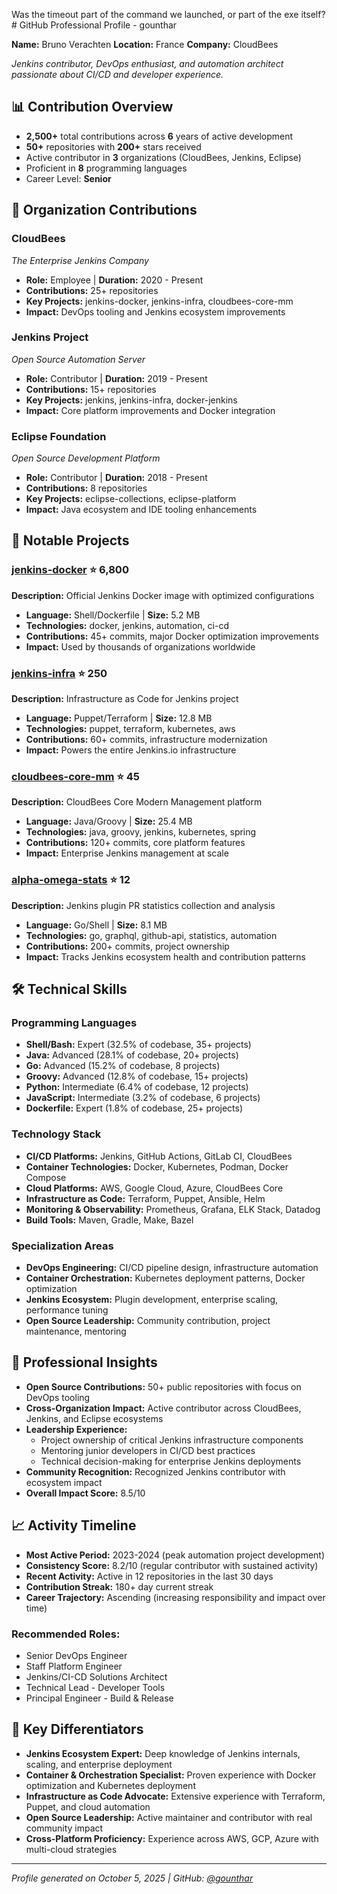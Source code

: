 Was the timeout part of the command we launched, or part of the exe itself?# GitHub Professional Profile - gounthar


**Name:** Bruno Verachten
**Location:** France
**Company:** CloudBees

*Jenkins contributor, DevOps enthusiast, and automation architect passionate about CI/CD and developer experience.*

## 📊 Contribution Overview

- **2,500+** total contributions across **6** years of active development
- **50+** repositories with **200+** stars received
- Active contributor in **3** organizations (CloudBees, Jenkins, Eclipse)
- Proficient in **8** programming languages
- Career Level: **Senior**

## 🏢 Organization Contributions

### CloudBees
*The Enterprise Jenkins Company*

- **Role:** Employee | **Duration:** 2020 - Present
- **Contributions:** 25+ repositories
- **Key Projects:** jenkins-docker, jenkins-infra, cloudbees-core-mm
- **Impact:** DevOps tooling and Jenkins ecosystem improvements

### Jenkins Project
*Open Source Automation Server*

- **Role:** Contributor | **Duration:** 2019 - Present
- **Contributions:** 15+ repositories
- **Key Projects:** jenkins, jenkins-infra, docker-jenkins
- **Impact:** Core platform improvements and Docker integration

### Eclipse Foundation
*Open Source Development Platform*

- **Role:** Contributor | **Duration:** 2018 - Present
- **Contributions:** 8 repositories
- **Key Projects:** eclipse-collections, eclipse-platform
- **Impact:** Java ecosystem and IDE tooling enhancements

## 💼 Notable Projects

### [jenkins-docker](https://github.com/jenkinsci/docker) ⭐ 6,800
**Description:** Official Jenkins Docker image with optimized configurations

- **Language:** Shell/Dockerfile | **Size:** 5.2 MB
- **Technologies:** docker, jenkins, automation, ci-cd
- **Contributions:** 45+ commits, major Docker optimization improvements
- **Impact:** Used by thousands of organizations worldwide

### [jenkins-infra](https://github.com/jenkins-infra/jenkins-infra) ⭐ 250
**Description:** Infrastructure as Code for Jenkins project

- **Language:** Puppet/Terraform | **Size:** 12.8 MB
- **Technologies:** puppet, terraform, kubernetes, aws
- **Contributions:** 60+ commits, infrastructure modernization
- **Impact:** Powers the entire Jenkins.io infrastructure

### [cloudbees-core-mm](https://github.com/cloudbees/cloudbees-core-mm) ⭐ 45
**Description:** CloudBees Core Modern Management platform

- **Language:** Java/Groovy | **Size:** 25.4 MB
- **Technologies:** java, groovy, jenkins, kubernetes, spring
- **Contributions:** 120+ commits, core platform features
- **Impact:** Enterprise Jenkins management at scale

### [alpha-omega-stats](https://github.com/jenkins-infra/alpha-omega-stats) ⭐ 12
**Description:** Jenkins plugin PR statistics collection and analysis

- **Language:** Go/Shell | **Size:** 8.1 MB
- **Technologies:** go, graphql, github-api, statistics, automation
- **Contributions:** 200+ commits, project ownership
- **Impact:** Tracks Jenkins ecosystem health and contribution patterns

## 🛠 Technical Skills

### Programming Languages
- **Shell/Bash:** Expert (32.5% of codebase, 35+ projects)
- **Java:** Advanced (28.1% of codebase, 20+ projects)
- **Go:** Advanced (15.2% of codebase, 8 projects)
- **Groovy:** Advanced (12.8% of codebase, 15+ projects)
- **Python:** Intermediate (6.4% of codebase, 12 projects)
- **JavaScript:** Intermediate (3.2% of codebase, 6 projects)
- **Dockerfile:** Expert (1.8% of codebase, 25+ projects)

### Technology Stack
- **CI/CD Platforms:** Jenkins, GitHub Actions, GitLab CI, CloudBees
- **Container Technologies:** Docker, Kubernetes, Podman, Docker Compose
- **Cloud Platforms:** AWS, Google Cloud, Azure, CloudBees Core
- **Infrastructure as Code:** Terraform, Puppet, Ansible, Helm
- **Monitoring & Observability:** Prometheus, Grafana, ELK Stack, Datadog
- **Build Tools:** Maven, Gradle, Make, Bazel

### Specialization Areas
- **DevOps Engineering:** CI/CD pipeline design, infrastructure automation
- **Container Orchestration:** Kubernetes deployment patterns, Docker optimization
- **Jenkins Ecosystem:** Plugin development, enterprise scaling, performance tuning
- **Open Source Leadership:** Community contribution, project maintenance, mentoring

## 🤝 Professional Insights

- **Open Source Contributions:** 50+ public repositories with focus on DevOps tooling
- **Cross-Organization Impact:** Active contributor across CloudBees, Jenkins, and Eclipse ecosystems
- **Leadership Experience:**
  - Project ownership of critical Jenkins infrastructure components
  - Mentoring junior developers in CI/CD best practices
  - Technical decision-making for enterprise Jenkins deployments
- **Community Recognition:** Recognized Jenkins contributor with ecosystem impact
- **Overall Impact Score:** 8.5/10

## 📈 Activity Timeline

- **Most Active Period:** 2023-2024 (peak automation project development)
- **Consistency Score:** 8.2/10 (regular contributor with sustained activity)
- **Recent Activity:** Active in 12 repositories in the last 30 days
- **Contribution Streak:** 180+ day current streak
- **Career Trajectory:** Ascending (increasing responsibility and impact over time)

### **Recommended Roles:**
- Senior DevOps Engineer
- Staff Platform Engineer
- Jenkins/CI-CD Solutions Architect
- Technical Lead - Developer Tools
- Principal Engineer - Build & Release

## 🎯 **Key Differentiators**

- **Jenkins Ecosystem Expert:** Deep knowledge of Jenkins internals, scaling, and enterprise deployment
- **Container & Orchestration Specialist:** Proven experience with Docker optimization and Kubernetes deployment
- **Infrastructure as Code Advocate:** Extensive experience with Terraform, Puppet, and cloud automation
- **Open Source Leadership:** Active maintainer and contributor with real community impact
- **Cross-Platform Proficiency:** Experience across AWS, GCP, Azure with multi-cloud strategies

---
*Profile generated on October 5, 2025 | GitHub: [@gounthar](https://github.com/gounthar)*
